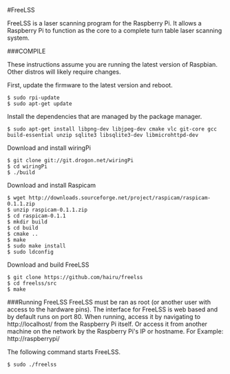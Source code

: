#FreeLSS

FreeLSS is a laser scanning program for the Raspberry Pi. It allows a Raspberry Pi to function as the core to a complete turn table laser scanning system.



###COMPILE

These instructions assume you are running the latest version of Raspbian.  Other distros will likely require changes.

First, update the firmware to the latest version and reboot.
```
$ sudo rpi-update
$ sudo apt-get update
```

Install the dependencies that are managed by the package manager.
```
$ sudo apt-get install libpng-dev libjpeg-dev cmake vlc git-core gcc build-essential unzip sqlite3 libsqlite3-dev libmicrohttpd-dev
```

Download and install wiringPi
```
$ git clone git://git.drogon.net/wiringPi
$ cd wiringPi
$ ./build
```

Download and install Raspicam
```
$ wget http://downloads.sourceforge.net/project/raspicam/raspicam-0.1.1.zip
$ unzip raspicam-0.1.1.zip
$ cd raspicam-0.1.1
$ mkdir build
$ cd build
$ cmake ..
$ make
$ sudo make install
$ sudo ldconfig
```
Download and build FreeLSS
```
$ git clone https://github.com/hairu/freelss
$ cd freelss/src
$ make
```
###Running FreeLSS
FreeLSS must be ran as root (or another user with access to the hardware pins).  The interface for FreeLSS is web based and by default runs on port 80.  When running, access it by navigating to http://localhost/ from the Raspberry Pi itself. Or access it from another machine on the network by the Raspberry Pi's IP or hostname.  For Example: http://raspberrypi/

The following command starts FreeLSS.
```
$ sudo ./freelss
```
